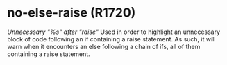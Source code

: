 # no-else-raise (R1720)

*Unnecessary "%s" after "raise"* Used in order to highlight an
unnecessary block of code following an if containing a raise statement.
As such, it will warn when it encounters an else following a chain of
ifs, all of them containing a raise statement.
